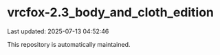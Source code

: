 # vrcfox-2.3_body_and_cloth_edition

Last updated: 2025-07-13 04:52:46

This repository is automatically maintained.
